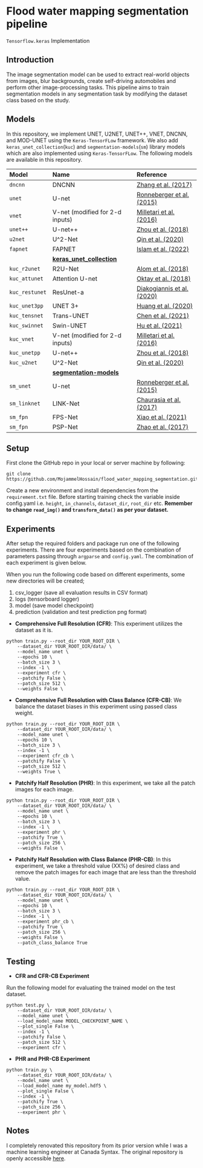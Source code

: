 # Flood water mapping segmentation pipeline


```Tensorflow.keras``` Implementation

## Introduction

The image segmentation model can be used to extract real-world objects from images, blur backgrounds, create self-driving automobiles and perform other image-processing tasks. This pipeline aims to train segmentation models in any segmentation task by modifying the dataset class based on the study.

## Models

In this repository, we implement UNET, U2NET, UNET++, VNET, DNCNN, and MOD-UNET using the `Keras-TensorFLow` framework. We also add `keras_unet_collection`(`kuc`) and `segmentation-models`(`sm`) library models which are also implemented using `Keras-TensorFLow`. The following models are available in this repository.

| Model | Name | Reference |
|:---------------|:----------------|:----------------|
| `dncnn`     | DNCNN         | [Zhang et al. (2017)](https://ieeexplore.ieee.org/document/7839189) |
| `unet`      | U-net           | [Ronneberger et al. (2015)](https://link.springer.com/chapter/10.1007/978-3-319-24574-4_28) |
| `vnet`      | V-net (modified for 2-d inputs) | [Milletari et al. (2016)](https://arxiv.org/abs/1606.04797) |
| `unet++` | U-net++         | [Zhou et al. (2018)](https://link.springer.com/chapter/10.1007/978-3-030-00889-5_1) |
| `u2net`     | U^2-Net         | [Qin et al. (2020)](https://arxiv.org/abs/2005.09007) |
| `fapnet`     | FAPNET         | [Islam et al. (2022)](https://www.mdpi.com/1424-8220/22/21/8245) |
|  | [**keras_unet_collection**](https://github.com/yingkaisha/keras-unet-collection) |  |
| `kuc_r2unet`   | R2U-Net         | [Alom et al. (2018)](https://arxiv.org/abs/1802.06955) |
| `kuc_attunet`  | Attention U-net | [Oktay et al. (2018)](https://arxiv.org/abs/1804.03999) |
| `kuc_restunet` | ResUnet-a       | [Diakogiannis et al. (2020)](https://doi.org/10.1016/j.isprsjprs.2020.01.013) |
| `kuc_unet3pp` | UNET 3+        | [Huang et al. (2020)](https://arxiv.org/abs/2004.08790) |
| `kuc_tensnet` | Trans-UNET       | [Chen et al. (2021)](https://arxiv.org/abs/2102.04306) |
| `kuc_swinnet` | Swin-UNET       | [Hu et al. (2021)](https://arxiv.org/abs/2105.05537) |
| `kuc_vnet`      | V-net (modified for 2-d inputs) | [Milletari et al. (2016)](https://arxiv.org/abs/1606.04797) |
| `kuc_unetpp` | U-net++         | [Zhou et al. (2018)](https://link.springer.com/chapter/10.1007/978-3-030-00889-5_1) |
| `kuc_u2net`     | U^2-Net         | [Qin et al. (2020)](https://arxiv.org/abs/2005.09007) |
|  | [**segmentation-models**](https://github.com/yingkaisha/keras-unet-collection) |  |
| `sm_unet`      | U-net           | [Ronneberger et al. (2015)](https://link.springer.com/chapter/10.1007/978-3-319-24574-4_28) |
| `sm_linknet`     | LINK-Net         | [Chaurasia et al. (2017)](https://arxiv.org/pdf/1707.03718.pdf) |
| `sm_fpn`     | FPS-Net         | [Xiao et al. (2021)](https://arxiv.org/pdf/2103.00738.pdf) |
| `sm_fpn`     | PSP-Net         | [Zhao et al. (2017)](https://arxiv.org/pdf/1612.01105.pdf) |

## Setup

First clone the GitHub repo in your local or server machine by following:
```
git clone https://github.com/MojammelHossain/flood_water_mapping_segmentation.git
```

Create a new environment and install dependencies from the `requirement.txt` file. Before starting training check the variable inside config.yaml i.e. `height`, `in_channels`, `dataset_dir`, `root_dir` etc. **Remember to change `read_img()` and `transform_data()` as per your dataset.**

## Experiments

After setup the required folders and package run one of the following experiments. There are four experiments based on the combination of parameters passing through `argparse` and `config.yaml`. The combination of each experiment is given below. 

When you run the following code based on different experiments, some new directories will be created;
1. csv_logger (save all evaluation results in CSV format)
2. logs (tensorboard logger)
3. model (save model checkpoint)
4. prediction (validation and test prediction png format)

* **Comprehensive Full Resolution (CFR)**: This experiment utilizes the dataset as it is.

```
python train.py --root_dir YOUR_ROOT_DIR \
    --dataset_dir YOUR_ROOT_DIR/data/ \
    --model_name unet \
    --epochs 10 \
    --batch_size 3 \
    --index -1 \
    --experiment cfr \
    --patchify False \
    --patch_size 512 \
    --weights False \
```

* **Comprehensive Full Resolution with Class Balance (CFR-CB)**: We balance the dataset biases in this experiment using passed class weight. 

```
python train.py --root_dir YOUR_ROOT_DIR \
    --dataset_dir YOUR_ROOT_DIR/data/ \
    --model_name unet \
    --epochs 10 \
    --batch_size 3 \
    --index -1 \
    --experiment cfr_cb \
    --patchify False \
    --patch_size 512 \
    --weights True \
```

* **Patchify Half Resolution (PHR)**: In this experiment, we take all the patch images for each image.

```
python train.py --root_dir YOUR_ROOT_DIR \
    --dataset_dir YOUR_ROOT_DIR/data/ \
    --model_name unet \
    --epochs 10 \
    --batch_size 3 \
    --index -1 \
    --experiment phr \
    --patchify True \
    --patch_size 256 \
    --weights False \ 
```

* **Patchify Half Resolution with Class Balance (PHR-CB)**: In this experiment, we take a threshold value (XX%) of desired class and remove the patch images for each image that are less than the threshold value.

```
python train.py --root_dir YOUR_ROOT_DIR \
    --dataset_dir YOUR_ROOT_DIR/data/ \
    --model_name unet \
    --epochs 10 \
    --batch_size 3 \
    --index -1 \
    --experiment phr_cb \
    --patchify True \
    --patch_size 256 \
    --weights False \
    --patch_class_balance True
```

## Testing

* **CFR and CFR-CB Experiment**

Run the following model for evaluating the trained model on the test dataset.

```
python test.py \
    --dataset_dir YOUR_ROOT_DIR/data/ \
    --model_name unet \
    --load_model_name MODEL_CHECKPOINT_NAME \
    --plot_single False \
    --index -1 \
    --patchify False \
    --patch_size 512 \
    --experiment cfr \
```

* **PHR and PHR-CB Experiment**

```
python train.py \
    --dataset_dir YOUR_ROOT_DIR/data/ \
    --model_name unet \
    --load_model_name my_model.hdf5 \
    --plot_single False \
    --index -1 \
    --patchify True \
    --patch_size 256 \
    --experiment phr \
```

## Notes
I completely renovated this repository from its prior version while I was a machine learning engineer at Canada Syntax. The original repository is openly accessible [here](https://github.com/samiulengineer/flood_water_mapping_segmentation).
